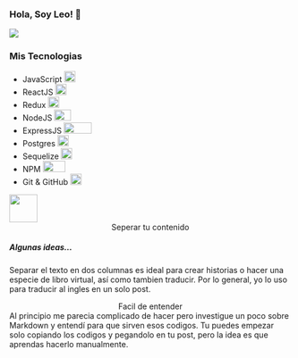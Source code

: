 ### Hola, Soy Leo! 👋
<div>
  <img src='https://media-exp1.licdn.com/dms/image/C4E16AQHKKZrPzgNNxQ/profile-displaybackgroundimage-shrink_350_1400/0/1633058200160?e=1638403200&v=beta&t=t25o6DOAte1BqbpaJ_8HYWXmkkLGsMGXf11XZMNB7A4'>  
</div>

### Mis Tecnologias 

  
   <div class='pull-left'>
      <ul>
         <li>JavaScript  <img style='width:20px; height:20px'src='https://upload.wikimedia.org/wikipedia/commons/thumb/9/99/Unofficial_JavaScript_logo_2.svg/245px-Unofficial_JavaScript_logo_2.svg.png'> </li>
         <li>ReactJS <img style='width:20px; height:20px'src='https://www.azulschool.net/wp-content/uploads/group-avatars/12/5db2d27cac708-bpfull.png'></li>
         <li>Redux <img style='width:20px; height:20px'src='https://encrypted-tbn0.gstatic.com/images?q=tbn:ANd9GcR8gltPu8C7VFaLIEprGm9Vpms3NLxqQJX1Gw&usqp=CAU'></li>
         <li>NodeJS <img style='width:30px; height:20px'src='https://images.squarespace-cdn.com/content/v1/521e95f4e4b01c5870ce81cf/1519923171672-4YI5F2WKL7JUMEJZYKTL/Node_1.png'>   </li>
         <li>ExpressJS <img style='width:50px; height:20px'src='https://encrypted-tbn0.gstatic.com/images?q=tbn:ANd9GcR0syl-pMTbiJQw4yW4R0Ll8A3a-K8jAw2M_Q&usqp=CAU'></li>
         <li>Postgres <img style='width:20px; height:20px'src='https://cpl.thalesgroup.com/sites/default/files/content/paragraphs/intro/2020-03/postgresql-logo.png'></li>
         <li>Sequelize <img style='width:20px; height:20px'src='https://camo.githubusercontent.com/58e35d08b53ec029f0e3e587a28a6f65777d352f797add843d153a0db60b9d7d/68747470733a2f2f692e696d6775722e636f6d2f79764559686e5a2e706e67'></li>
         <li>NPM <img style='width:40px; height:20px'src='http://coderdiaries.com/wp-content/uploads/2020/08/crop-0-0-800-451-0-npm-logo-sm.png'></li>
         <li>Git & GitHub <img style='width:20px; height:20px'src='https://encrypted-tbn0.gstatic.com/images?q=tbn:ANd9GcSrs52Ac9_og8Lk75mU3j3zD0qp5Dj0mpsDGg&usqp=CAU'></li>
      </ul> 
   </div>
  
   <div class='pull-right'>
      <img style='width:50px; height:auto'src='https://3.bp.blogspot.com/-8kw2gxigGIc/XMEJzNFoWMI/AAAAAAAABEw/RSAC3gCNLvk-eVy9ple7B7q8lL9CyHFXACLcBGAs/s1600/SimpsonsGIF36.gif'>
   </div>


<div class="pull-left">

<center>Seperar tu contenido </center>
  
##### Algunas ideas...
  
Separar el texto en dos columnas es ideal para crear historias o hacer una especie de libro virtual, así como tambien traducir. Por lo general, yo lo uso para traducir al ingles en un solo post.
</div>

<center>Facil de entender</center>
Al principio me parecia complicado de hacer pero investigue un poco sobre Markdown y entendí para que sirven esos codigos.
Tu puedes empezar solo copiando los codigos y pegandolo en tu post, pero la idea es que aprendas hacerlo manualmente.
</div>
</div>
<!--
**leofer1995/leofer1995** is a ✨ _special_ ✨ repository because its `README.md` (this file) appears on your GitHub profile.

Here are some ideas to get you started:

- 🔭 I’m currently working on ...
- 🌱 I’m currently learning ...
- 👯 I’m looking to collaborate on ...
- 🤔 I’m looking for help with ...
- 💬 Ask me about ...
- 📫 How to reach me: ...
- 😄 Pronouns: ...
- ⚡ Fun fact: ...
-->
